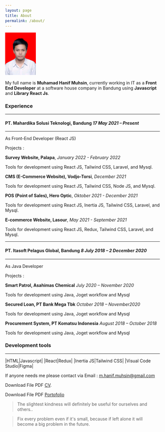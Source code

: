 ```yaml
---
layout: page
title: About
permalink: /about/
---
```


<img src="/assets/images/photo.jpg" alt="photo" width="100"/>

My full name is **Muhamad Hanif Muhsin**, currently working in IT as a **Front End Developer** at a software house company in Bandung using **Javascript** and **Library React Js**.

### Experience
---
#### **PT. Mahardika Solusi Teknologi, Bandung** *17 May 2021 – Present*
---

As Front-End Developer (React JS)

Projects :

**Survey Website, Palapa**, *January 2022 - February 2022*

Tools for development using React JS, Tailwind CSS, Laravel, and Mysql.

**CMS (E-Commerce Website), Vodjo-Torsi**, *December 2021*

Tools for development using React JS, Tailwind CSS, Node JS, and Mysql.

**POS (Point of Sales), Hero Optic**, *Oktober 2021 - December 2021*

Tools for development using React JS, Inertia JS, Tailwind CSS, Laravel, and Mysql.

**E-commerce Website, Lasour**,  *May 2021 - September 2021*

Tools for development using React JS, Redux, Tailwind CSS, Laravel, and Mysql.

---
#### **PT. Itasoft Pelagus Global, Bandung** *8 July 2018 – 2 December 2020*
---

As Java Developer

Projects :

**Smart Patrol, Asahimas Chemical** *July 2020 – November 2020*

Tools for development using Java, Joget workflow and Mysql

**Secured Loan, PT Bank Mega Tbk** *October 2018 – November2020*

Tools for development using Java, Joget workflow and Mysql

**Procurement System, PT Komatsu Indonesia** *August 2018 – October 2018*

Tools for development using Java, Joget workflow and Mysql

### Development tools
----------------------

|HTML|Javascript|
|React|Redux|
|Inertia JS|Tailwind CSS|
|Visual Code Studio|Figma|


If anyone needs me please contact via Email : <m.hanif.muhsin@gmail.com>

Download File PDF [CV](https://drive.google.com/file/d/14fVbjjujT8Ng_gfJ5LVoEoAyRSLAomTP/view?usp=sharing).

Download File PDF [Portofolio](https://drive.google.com/file/d/14fVbjjujT8Ng_gfJ5LVoEoAyRSLAomTP/view?usp=sharing)

>The slightest kindness will definitely be useful for ourselves and others..

>Fix every problem even if it's small, because if left alone it will become a big problem in the future.

